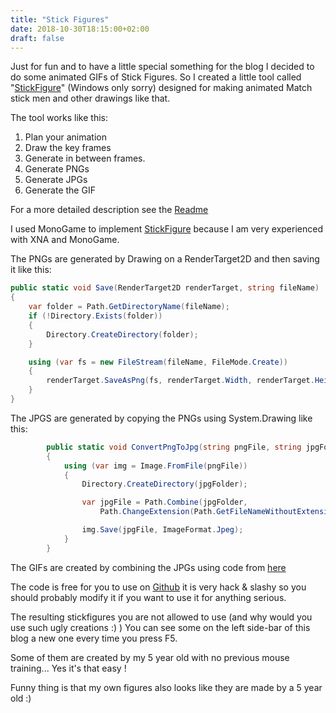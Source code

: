```yaml
---
title: "Stick Figures"
date: 2018-10-30T18:15:00+02:00
draft: false
---
```

Just for fun and to have a little special something for the blog I decided to do some animated GIFs of Stick Figures. So I created a little tool called "[StickFigure](https://github.com/Jeern/StickFigure/tree/master)" (Windows only sorry) designed for making animated Match stick men and other drawings like that.

The tool works like this:

1. Plan your animation
1. Draw the key frames
1. Generate in between frames.
1. Generate PNGs
1. Generate JPGs
1. Generate the GIF

For a more detailed description see the [Readme](https://github.com/Jeern/StickFigure/blob/master/README.md)

I used MonoGame to implement [StickFigure](https://github.com/Jeern/StickFigure/tree/master) because I am very experienced with XNA and MonoGame. 

The PNGs are generated by Drawing on a RenderTarget2D and then saving it like this:

```csharp
public static void Save(RenderTarget2D renderTarget, string fileName)
{
    var folder = Path.GetDirectoryName(fileName);
    if (!Directory.Exists(folder))
    {
        Directory.CreateDirectory(folder);
    }

    using (var fs = new FileStream(fileName, FileMode.Create))
    {
        renderTarget.SaveAsPng(fs, renderTarget.Width, renderTarget.Height);
    }
}
```

The JPGS are generated by copying the PNGs using System.Drawing like this:

```csharp
        public static void ConvertPngToJpg(string pngFile, string jpgFolder)
        {
            using (var img = Image.FromFile(pngFile))
            {
                Directory.CreateDirectory(jpgFolder);

                var jpgFile = Path.Combine(jpgFolder,
                    Path.ChangeExtension(Path.GetFileNameWithoutExtension(pngFile), "jpg"));

                img.Save(jpgFile, ImageFormat.Jpeg);
            }
        }
```

The GIFs are created by combining the JPGs using code from [here](https://social.msdn.microsoft.com/Forums/vstudio/en-US/0c4252c8-8274-449c-ad9b-e4f07a8f8cdd/how-could-i-create-an-animated-gif-file-from-several-other-jpg-files-in-c-express?forum=csharpgeneral)

The code is free for you to use on [Github](https://github.com/Jeern/StickFigure/tree/master) it is very hack & slashy so you should probably modify it if you want to use it for anything serious. 

The resulting stickfigures you are not allowed to use (and why would you use such ugly creations :) ) You can see some on the left side-bar of this blog a new one every time you press F5. 

Some of them are created by my 5 year old with no previous mouse training... Yes it's that easy ! 

Funny thing is that my own figures also looks like they are made by a 5 year old :)



